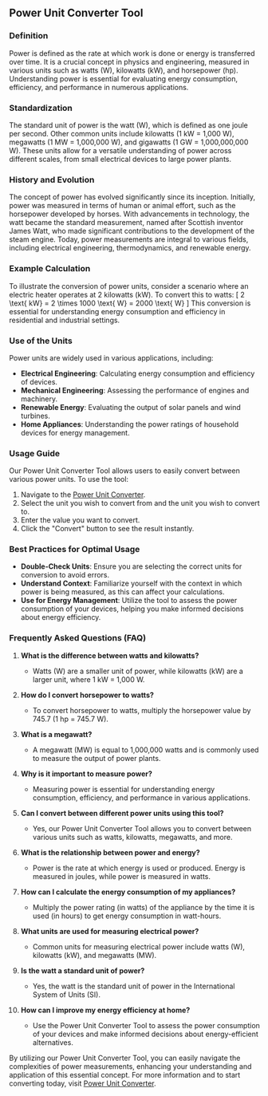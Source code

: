 ## Power Unit Converter Tool

### Definition
Power is defined as the rate at which work is done or energy is transferred over time. It is a crucial concept in physics and engineering, measured in various units such as watts (W), kilowatts (kW), and horsepower (hp). Understanding power is essential for evaluating energy consumption, efficiency, and performance in numerous applications.

### Standardization
The standard unit of power is the watt (W), which is defined as one joule per second. Other common units include kilowatts (1 kW = 1,000 W), megawatts (1 MW = 1,000,000 W), and gigawatts (1 GW = 1,000,000,000 W). These units allow for a versatile understanding of power across different scales, from small electrical devices to large power plants.

### History and Evolution
The concept of power has evolved significantly since its inception. Initially, power was measured in terms of human or animal effort, such as the horsepower developed by horses. With advancements in technology, the watt became the standard measurement, named after Scottish inventor James Watt, who made significant contributions to the development of the steam engine. Today, power measurements are integral to various fields, including electrical engineering, thermodynamics, and renewable energy.

### Example Calculation
To illustrate the conversion of power units, consider a scenario where an electric heater operates at 2 kilowatts (kW). To convert this to watts:
\[ 
2 \text{ kW} = 2 \times 1000 \text{ W} = 2000 \text{ W} 
\]
This conversion is essential for understanding energy consumption and efficiency in residential and industrial settings.

### Use of the Units
Power units are widely used in various applications, including:
- **Electrical Engineering**: Calculating energy consumption and efficiency of devices.
- **Mechanical Engineering**: Assessing the performance of engines and machinery.
- **Renewable Energy**: Evaluating the output of solar panels and wind turbines.
- **Home Appliances**: Understanding the power ratings of household devices for energy management.

### Usage Guide
Our Power Unit Converter Tool allows users to easily convert between various power units. To use the tool:
1. Navigate to the [Power Unit Converter](https://www.inayam.co/unit-converter/power).
2. Select the unit you wish to convert from and the unit you wish to convert to.
3. Enter the value you want to convert.
4. Click the "Convert" button to see the result instantly.

### Best Practices for Optimal Usage
- **Double-Check Units**: Ensure you are selecting the correct units for conversion to avoid errors.
- **Understand Context**: Familiarize yourself with the context in which power is being measured, as this can affect your calculations.
- **Use for Energy Management**: Utilize the tool to assess the power consumption of your devices, helping you make informed decisions about energy efficiency.

### Frequently Asked Questions (FAQ)

1. **What is the difference between watts and kilowatts?**
   - Watts (W) are a smaller unit of power, while kilowatts (kW) are a larger unit, where 1 kW = 1,000 W.

2. **How do I convert horsepower to watts?**
   - To convert horsepower to watts, multiply the horsepower value by 745.7 (1 hp = 745.7 W).

3. **What is a megawatt?**
   - A megawatt (MW) is equal to 1,000,000 watts and is commonly used to measure the output of power plants.

4. **Why is it important to measure power?**
   - Measuring power is essential for understanding energy consumption, efficiency, and performance in various applications.

5. **Can I convert between different power units using this tool?**
   - Yes, our Power Unit Converter Tool allows you to convert between various units such as watts, kilowatts, megawatts, and more.

6. **What is the relationship between power and energy?**
   - Power is the rate at which energy is used or produced. Energy is measured in joules, while power is measured in watts.

7. **How can I calculate the energy consumption of my appliances?**
   - Multiply the power rating (in watts) of the appliance by the time it is used (in hours) to get energy consumption in watt-hours.

8. **What units are used for measuring electrical power?**
   - Common units for measuring electrical power include watts (W), kilowatts (kW), and megawatts (MW).

9. **Is the watt a standard unit of power?**
   - Yes, the watt is the standard unit of power in the International System of Units (SI).

10. **How can I improve my energy efficiency at home?**
    - Use the Power Unit Converter Tool to assess the power consumption of your devices and make informed decisions about energy-efficient alternatives.

By utilizing our Power Unit Converter Tool, you can easily navigate the complexities of power measurements, enhancing your understanding and application of this essential concept. For more information and to start converting today, visit [Power Unit Converter](https://www.inayam.co/unit-converter/power).